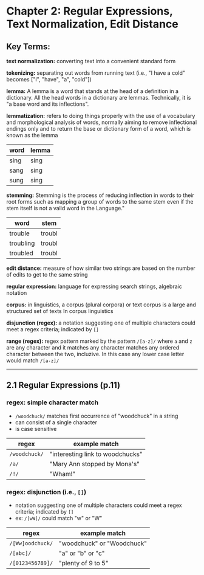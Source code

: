 # Chapter 2: Regular Expressions, Text Normalization, Edit Distance

## Key Terms:

__text normalization:__ converting text into a convenient standard form

__tokenizing:__ separating out words from running text (i.e., "I have a cold" becomes ["I", "have", "a", "cold"])

__lemma:__ A lemma is a word that stands at the head of a definition in a dictionary. All the head words in a dictionary are lemmas. Technically, it is "a base word and its inflections".

__lemmatization:__ refers to doing things properly with the use of a vocabulary and morphological analysis of words, normally aiming to remove inflectional endings only and to return the base or dictionary form of a word, which is known as the lemma

| word | lemma |
|------|-------|
| sing | sing  |
| sang | sing  |
| sung | sing  |

__stemming:__ Stemming is the process of reducing inflection in words to their root forms such as mapping a group of words to the same stem even if the stem itself is not a valid word in the Language."

| word      | stem   |
|-----------|--------|
| trouble   | troubl |
| troubling | troubl |
| troubled  | troubl |

__edit distance:__ measure of how similar two strings are based on the number of edits to get to the same string

__regular expression:__ language for expressing search strings, algebraic notation 

__corpus:__ in linguistics, a corpus (plural corpora) or text corpus is a large and structured set of texts In corpus linguistics

__disjunction (regex):__ a notation suggesting one of multiple characters could meet a regex criteria; indicated by `[]`

__range (regex):__ regex pattern marked by the pattern `/[a-z]/` where `a` and `z` are any character and it matches any character matches any ordered character between the two, incluzive.  In this case any lower case letter would match `/[a-z]/`

---

## 2.1 Regular Expressions (p.11)

### regex: simple character match

- `/woodchuck/` matches first occurrence of "woodchuck" in a string
- can consist of a single character
- is case sensitive

| regex         | example match                    |
| ------------- | -------------------------------- |
| `/woodchuck/` | "interesting link to woodchucks" |
| `/a/`         | "Mary Ann stopped by Mona's"     |
| `/!/`         | "Wham!"                          |

### regex: disjunction (i.e., `[]`)

- notation suggesting one of multiple characters could meet a regex criteria; indicated by `[]`
- ex: `/[wW]/` could match "w" or "W"

| regex            | example match              |
| ---------------- | ---------------------------|
| `/[Ww]oodchuck/` | "woodchuck" or "Woodchuck" |
| `/[abc]/`        | "a" or "b" or "c"          |
| `/[0123456789]/` | "plenty of 9 to 5"         |